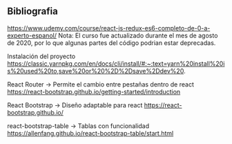 ## Bibliografia 
https://www.udemy.com/course/react-js-redux-es6-completo-de-0-a-experto-espanol/ Nota: El curso fue actualizado durante el mes de agosto de 2020, por lo que algunas partes del código podrian estar deprecadas.

Instalación del proyecto
https://classic.yarnpkg.com/en/docs/cli/install/#:~:text=yarn%20install%20is%20used%20to,save%20or%20%2D%2Dsave%2Ddev%20.

React Router -> Permite el cambio entre pestañas dentro de react
https://react-bootstrap.github.io/getting-started/introduction

React Bootstrap -> Diseño adaptable para react
https://react-bootstrap.github.io/

react-bootstrap-table -> Tablas con funcionalidad
https://allenfang.github.io/react-bootstrap-table/start.html

